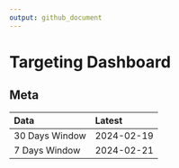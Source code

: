 ```yaml
---
output: github_document
---
```


# Targeting Dashboard



## Meta


|Data           |Latest     |
|:--------------|:----------|
|30 Days Window |2024-02-19 |
|7 Days Window  |2024-02-21 |
